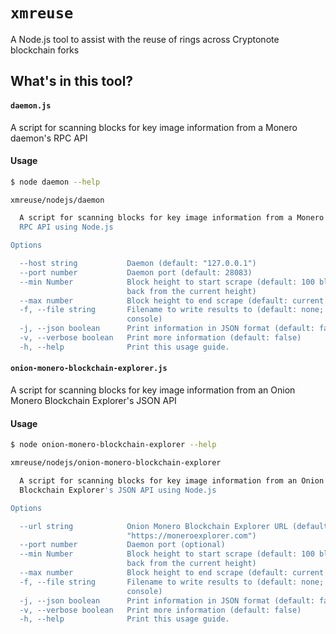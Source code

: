 # `xmreuse`

A Node.js tool to assist with the reuse of rings across Cryptonote blockchain forks

## What's in this tool?

#### `daemon.js`
A script for scanning blocks for key image information from a Monero daemon's RPC API

#### Usage
```bash
$ node daemon --help

xmreuse/nodejs/daemon

  A script for scanning blocks for key image information from a Monero daemon's 
  RPC API using Node.js                                                         

Options

  --host string           Daemon (default: "127.0.0.1")                         
  --port number           Daemon port (default: 28083)                          
  --min Number            Block height to start scrape (default: 100 blocks     
                          back from the current height)                         
  --max number            Block height to end scrape (default: current height)  
  -f, --file string       Filename to write results to (default: none; logs to  
                          console)                                              
  -j, --json boolean      Print information in JSON format (default: false)     
  -v, --verbose boolean   Print more information (default: false)               
  -h, --help              Print this usage guide.
```

#### `onion-monero-blockchain-explorer.js`
A script for scanning blocks for key image information from an Onion Monero Blockchain Explorer's JSON API

#### Usage
```bash
$ node onion-monero-blockchain-explorer --help

xmreuse/nodejs/onion-monero-blockchain-explorer

  A script for scanning blocks for key image information from an Onion Monero   
  Blockchain Explorer's JSON API using Node.js                                  

Options

  --url string            Onion Monero Blockchain Explorer URL (default:        
                          "https://moneroexplorer.com")                         
  --port number           Daemon port (optional)                                
  --min Number            Block height to start scrape (default: 100 blocks     
                          back from the current height)                         
  --max number            Block height to end scrape (default: current height)  
  -f, --file string       Filename to write results to (default: none; logs to  
                          console)                                              
  -j, --json boolean      Print information in JSON format (default: false)     
  -v, --verbose boolean   Print more information (default: false)               
  -h, --help              Print this usage guide.
```
